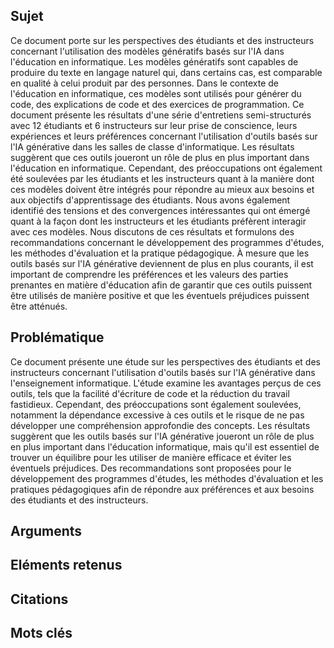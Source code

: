 ## Sujet
Ce document porte sur les perspectives des étudiants et des instructeurs concernant l'utilisation des modèles génératifs basés sur l'IA dans l'éducation en informatique. Les modèles génératifs sont capables de produire du texte en langage naturel qui, dans certains cas, est comparable en qualité à celui produit par des personnes. Dans le contexte de l'éducation en informatique, ces modèles sont utilisés pour générer du code, des explications de code et des exercices de programmation. Ce document présente les résultats d'une série d'entretiens semi-structurés avec 12 étudiants et 6 instructeurs sur leur prise de conscience, leurs expériences et leurs préférences concernant l'utilisation d'outils basés sur l'IA générative dans les salles de classe d'informatique. Les résultats suggèrent que ces outils joueront un rôle de plus en plus important dans l'éducation en informatique. Cependant, des préoccupations ont également été soulevées par les étudiants et les instructeurs quant à la manière dont ces modèles doivent être intégrés pour répondre au mieux aux besoins et aux objectifs d'apprentissage des étudiants. Nous avons également identifié des tensions et des convergences intéressantes qui ont émergé quant à la façon dont les instructeurs et les étudiants préfèrent interagir avec ces modèles. Nous discutons de ces résultats et formulons des recommandations concernant le développement des programmes d'études, les méthodes d'évaluation et la pratique pédagogique. À mesure que les outils basés sur l'IA générative deviennent de plus en plus courants, il est important de comprendre les préférences et les valeurs des parties prenantes en matière d'éducation afin de garantir que ces outils puissent être utilisés de manière positive et que les éventuels préjudices puissent être atténués.
## Problématique
Ce document présente une étude sur les perspectives des étudiants et des instructeurs concernant l'utilisation d'outils basés sur l'IA générative dans l'enseignement informatique. L'étude examine les avantages perçus de ces outils, tels que la facilité d'écriture de code et la réduction du travail fastidieux. Cependant, des préoccupations sont également soulevées, notamment la dépendance excessive à ces outils et le risque de ne pas développer une compréhension approfondie des concepts. Les résultats suggèrent que les outils basés sur l'IA générative joueront un rôle de plus en plus important dans l'éducation informatique, mais qu'il est essentiel de trouver un équilibre pour les utiliser de manière efficace et éviter les éventuels préjudices. Des recommandations sont proposées pour le développement des programmes d'études, les méthodes d'évaluation et les pratiques pédagogiques afin de répondre aux préférences et aux besoins des étudiants et des instructeurs.
## Arguments

## Eléments retenus 

## Citations

## Mots clés